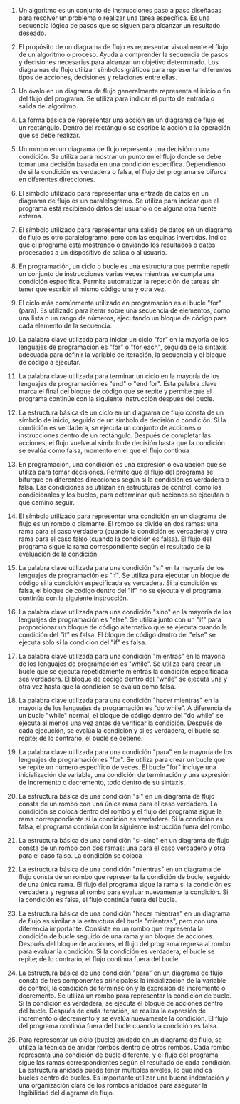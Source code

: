 1. Un algoritmo es un conjunto de instrucciones paso a paso diseñadas para resolver un problema o realizar una tarea específica. Es una secuencia lógica de pasos que se siguen para alcanzar un resultado deseado.

2. El propósito de un diagrama de flujo es representar visualmente el flujo de un algoritmo o proceso. Ayuda a comprender la secuencia de pasos y decisiones necesarias para alcanzar un objetivo determinado. Los diagramas de flujo utilizan símbolos gráficos para representar diferentes tipos de acciones, decisiones y relaciones entre ellas.

3. Un óvalo en un diagrama de flujo generalmente representa el inicio o fin del flujo del programa. Se utiliza para indicar el punto de entrada o salida del algoritmo.

4. La forma básica de representar una acción en un diagrama de flujo es un rectángulo. Dentro del rectángulo se escribe la acción o la operación que se debe realizar.

5. Un rombo en un diagrama de flujo representa una decisión o una condición. Se utiliza para mostrar un punto en el flujo donde se debe tomar una decisión basada en una condición específica. Dependiendo de si la condición es verdadera o falsa, el flujo del programa se bifurca en diferentes direcciones.

6. El símbolo utilizado para representar una entrada de datos en un diagrama de flujo es un paralelogramo. Se utiliza para indicar que el programa está recibiendo datos del usuario o de alguna otra fuente externa.

7. El símbolo utilizado para representar una salida de datos en un diagrama de flujo es otro paralelogramo, pero con las esquinas invertidas. Indica que el programa está mostrando o enviando los resultados o datos procesados a un dispositivo de salida o al usuario.

8. En programación, un ciclo o bucle es una estructura que permite repetir un conjunto de instrucciones varias veces mientras se cumpla una condición específica. Permite automatizar la repetición de tareas sin tener que escribir el mismo código una y otra vez.

9. El ciclo más comúnmente utilizado en programación es el bucle "for" (para). Es utilizado para iterar sobre una secuencia de elementos, como una lista o un rango de números, ejecutando un bloque de código para cada elemento de la secuencia.

10. La palabra clave utilizada para iniciar un ciclo "for" en la mayoría de los lenguajes de programación es "for" o "for each", seguida de la sintaxis adecuada para definir la variable de iteración, la secuencia y el bloque de código a ejecutar.

11. La palabra clave utilizada para terminar un ciclo en la mayoría de los lenguajes de programación es "end" o "end for". Esta palabra clave marca el final del bloque de código que se repite y permite que el programa continúe con la siguiente instrucción después del bucle.

12. La estructura básica de un ciclo en un diagrama de flujo consta de un símbolo de inicio, seguido de un símbolo de decisión o condición. Si la condición es verdadera, se ejecuta un conjunto de acciones o instrucciones dentro de un rectángulo. Después de completar las acciones, el flujo vuelve al símbolo de decisión hasta que la condición se evalúa como falsa, momento en el que el flujo continúa

13. En programación, una condición es una expresión o evaluación que se utiliza para tomar decisiones. Permite que el flujo del programa se bifurque en diferentes direcciones según si la condición es verdadera o falsa. Las condiciones se utilizan en estructuras de control, como los condicionales y los bucles, para determinar qué acciones se ejecutan o qué camino seguir.

14. El símbolo utilizado para representar una condición en un diagrama de flujo es un rombo o diamante. El rombo se divide en dos ramas: una rama para el caso verdadero (cuando la condición es verdadera) y otra rama para el caso falso (cuando la condición es falsa). El flujo del programa sigue la rama correspondiente según el resultado de la evaluación de la condición.

15. La palabra clave utilizada para una condición "si" en la mayoría de los lenguajes de programación es "if". Se utiliza para ejecutar un bloque de código si la condición especificada es verdadera. Si la condición es falsa, el bloque de código dentro del "if" no se ejecuta y el programa continúa con la siguiente instrucción.

16. La palabra clave utilizada para una condición "sino" en la mayoría de los lenguajes de programación es "else". Se utiliza junto con un "if" para proporcionar un bloque de código alternativo que se ejecuta cuando la condición del "if" es falsa. El bloque de código dentro del "else" se ejecuta solo si la condición del "if" es falsa.

17. La palabra clave utilizada para una condición "mientras" en la mayoría de los lenguajes de programación es "while". Se utiliza para crear un bucle que se ejecuta repetidamente mientras la condición especificada sea verdadera. El bloque de código dentro del "while" se ejecuta una y otra vez hasta que la condición se evalúa como falsa.

18. La palabra clave utilizada para una condición "hacer mientras" en la mayoría de los lenguajes de programación es "do while". A diferencia de un bucle "while" normal, el bloque de código dentro del "do while" se ejecuta al menos una vez antes de verificar la condición. Después de cada ejecución, se evalúa la condición y si es verdadera, el bucle se repite; de lo contrario, el bucle se detiene.

19. La palabra clave utilizada para una condición "para" en la mayoría de los lenguajes de programación es "for". Se utiliza para crear un bucle que se repite un número específico de veces. El bucle "for" incluye una inicialización de variable, una condición de terminación y una expresión de incremento o decremento, todo dentro de su sintaxis.

20. La estructura básica de una condición "si" en un diagrama de flujo consta de un rombo con una única rama para el caso verdadero. La condición se coloca dentro del rombo y el flujo del programa sigue la rama correspondiente si la condición es verdadera. Si la condición es falsa, el programa continúa con la siguiente instrucción fuera del rombo.

21. La estructura básica de una condición "si-sino" en un diagrama de flujo consta de un rombo con dos ramas: una para el caso verdadero y otra para el caso falso. La condición se coloca

22. La estructura básica de una condición "mientras" en un diagrama de flujo consta de un rombo que representa la condición de bucle, seguido de una única rama. El flujo del programa sigue la rama si la condición es verdadera y regresa al rombo para evaluar nuevamente la condición. Si la condición es falsa, el flujo continúa fuera del bucle.

23. La estructura básica de una condición "hacer mientras" en un diagrama de flujo es similar a la estructura del bucle "mientras", pero con una diferencia importante. Consiste en un rombo que representa la condición de bucle seguido de una rama y un bloque de acciones. Después del bloque de acciones, el flujo del programa regresa al rombo para evaluar la condición. Si la condición es verdadera, el bucle se repite; de lo contrario, el flujo continúa fuera del bucle.

24. La estructura básica de una condición "para" en un diagrama de flujo consta de tres componentes principales: la inicialización de la variable de control, la condición de terminación y la expresión de incremento o decremento. Se utiliza un rombo para representar la condición de bucle. Si la condición es verdadera, se ejecuta el bloque de acciones dentro del bucle. Después de cada iteración, se realiza la expresión de incremento o decremento y se evalúa nuevamente la condición. El flujo del programa continúa fuera del bucle cuando la condición es falsa.

25. Para representar un ciclo (bucle) anidado en un diagrama de flujo, se utiliza la técnica de anidar rombos dentro de otros rombos. Cada rombo representa una condición de bucle diferente, y el flujo del programa sigue las ramas correspondientes según el resultado de cada condición. La estructura anidada puede tener múltiples niveles, lo que indica bucles dentro de bucles. Es importante utilizar una buena indentación y una organización clara de los rombos anidados para asegurar la legibilidad del diagrama de flujo.